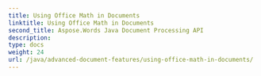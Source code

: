 ```yaml
---
title: Using Office Math in Documents
linktitle: Using Office Math in Documents
second_title: Aspose.Words Java Document Processing API
description: 
type: docs
weight: 24
url: /java/advanced-document-features/using-office-math-in-documents/
---
```

